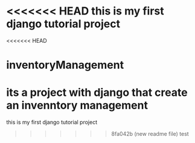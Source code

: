 <<<<<<< HEAD
this is my first django tutorial project
=======
<<<<<<< HEAD
# inventoryManagement
its a project with django that create an invenntory management
=======
this is my first django tutorial project
>>>>>>> 8fa042b (new readme file)
>>>>>>> test
